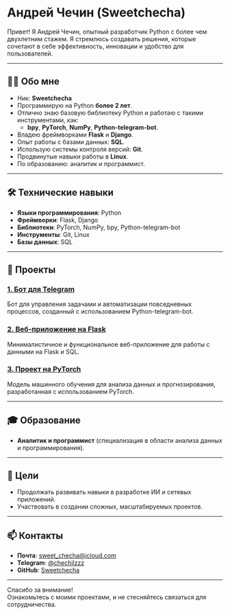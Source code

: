 # Андрей Чечин (Sweetchecha)  

Привет! Я Андрей Чечин, опытный разработчик Python с более чем двухлетним стажем. Я стремлюсь создавать решения, которые сочетают в себе эффективность, инновации и удобство для пользователей.  

---

## 🧑‍💻 Обо мне  
- Ник: **Sweetchecha**  
- Программирую на Python **более 2 лет**.  
- Отлично знаю базовую библиотеку Python и работаю с такими инструментами, как:  
  - **bpy**, **PyTorch**, **NumPy**, **Python-telegram-bot**.  
- Владею фреймворками **Flask** и **Django**.  
- Опыт работы с базами данных: **SQL**.  
- Использую системы контроля версий: **Git**.  
- Продвинутые навыки работы в **Linux**.  
- По образованию: аналитик и программист.  

---

## 🛠 Технические навыки  
- **Языки программирования**: Python  
- **Фреймворки**: Flask, Django  
- **Библиотеки**: PyTorch, NumPy, bpy, Python-telegram-bot  
- **Инструменты**: Git, Linux  
- **Базы данных**: SQL  

---

## 💼 Проекты  
### [1. Бот для Telegram](https://github.com/Sweetchecha/task_manager_bot)  
Бот для управления задачами и автоматизации повседневных процессов, созданный с использованием Python-telegram-bot.  

### [2. Веб-приложение на Flask](https://github.com/Sweetchecha/flask-web-app)  
Минималистичное и функциональное веб-приложение для работы с данными на Flask и SQL.  

### [3. Проект на PyTorch](https://github.com/sweetchecha/pytorch-project)  
Модель машинного обучения для анализа данных и прогнозирования, разработанная с использованием PyTorch.  

---

## 🎓 Образование  
- **Аналитик и программист** (специализация в области анализа данных и программирования).  

---

## 🌟 Цели  
- Продолжать развивать навыки в разработке ИИ и сетевых приложений.  
- Участвовать в создании сложных, масштабируемых проектов.  

---

## 📫 Контакты  
- **Почта**: [sweet_checha@icloud.com](mailto:sweet_checha@icloud.com)  
- **Telegram**: [@chechilzzz](https://t.mechechilzzz)  
- **GitHub**: [Sweetchecha](https://github.com/Sweetchecha)  

---

Спасибо за внимание!  
Ознакомьтесь с моими проектами, и не стесняйтесь связаться для сотрудничества.  
